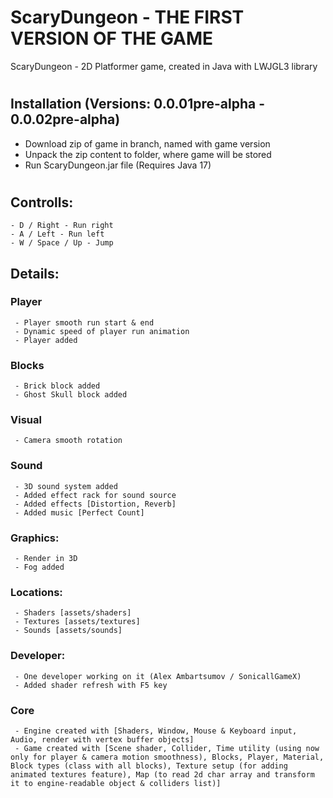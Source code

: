 # ScaryDungeon - THE FIRST VERSION OF THE GAME
ScaryDungeon - 2D Platformer game, created in Java with LWJGL3 library
# 
## Installation (Versions: 0.0.01pre-alpha - 0.0.02pre-alpha)
  - Download zip of game in branch, named with game version
  - Unpack the zip content to folder, where game will be stored
  - Run ScaryDungeon.jar file (Requires Java 17)
# 
## Controlls:
    - D / Right - Run right
    - A / Left - Run left
    - W / Space / Up - Jump

## Details:
###   Player
     - Player smooth run start & end
     - Dynamic speed of player run animation
     - Player added
###   Blocks
     - Brick block added
     - Ghost Skull block added
###   Visual
     - Camera smooth rotation
###   Sound
     - 3D sound system added
     - Added effect rack for sound source
     - Added effects [Distortion, Reverb]
     - Added music [Perfect Count]
###   Graphics:
     - Render in 3D
     - Fog added
###   Locations:
     - Shaders [assets/shaders]
     - Textures [assets/textures]
     - Sounds [assets/sounds]
###   Developer:
     - One developer working on it (Alex Ambartsumov / SonicallGameX)
     - Added shader refresh with F5 key
###   Core
     - Engine created with [Shaders, Window, Mouse & Keyboard input, Audio, render with vertex buffer objects]
     - Game created with [Scene shader, Collider, Time utility (using now only for player & camera motion smoothness), Blocks, Player, Material, Block types (class with all blocks), Texture setup (for adding animated textures feature), Map (to read 2d char array and transform it to engine-readable object & colliders list)]
